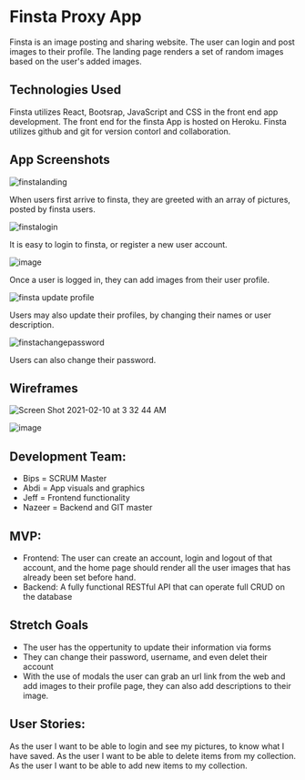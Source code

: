 # Finsta Proxy App

Finsta is an image posting and sharing website. The user can login and post images to their profile. 
The landing page renders a set of random images based on the user's added images.


## Technologies Used
Finsta utilizes React, Bootsrap, JavaScript and CSS in the front end app development. 
The front end for the finsta App is hosted on Heroku.
Finsta utilizes github and git for version contorl and collaboration.

## App Screenshots
>
![finstalanding](https://user-images.githubusercontent.com/55113750/107474197-8b566380-6b37-11eb-831a-2b29c184262c.png)

When users first arrive to finsta, they are greeted with an array
of pictures, posted by finsta users.

>
![finstalogin](https://user-images.githubusercontent.com/55113750/107474229-9b6e4300-6b37-11eb-81e3-d0e6d23a0bf9.png)

It is easy to login to finsta, or register a new user account.

>
![image](https://media.git.generalassemb.ly/user/32615/files/da10f700-6b51-11eb-9080-8a168a29c8b4)

Once a user is logged in, they can add images from their user profile. 

>
![finsta update profile](https://user-images.githubusercontent.com/55113750/107474278-b50f8a80-6b37-11eb-924e-caf1ce2188da.png)

Users may also update their profiles, by changing their names or user description. 

>
![finstachangepassword](https://user-images.githubusercontent.com/55113750/107474322-c193e300-6b37-11eb-8721-3316000aa7ac.png)

Users can also change their password. 


## Wireframes

![Screen Shot 2021-02-10 at 3 32 44 AM](https://media.git.generalassemb.ly/user/32615/files/c5802f00-6b50-11eb-8d95-8f02614c7029)

![image](https://media.git.generalassemb.ly/user/32615/files/1001ab80-6b51-11eb-9d76-0750bddb7fe5)


## Development Team:
>

- Bips = SCRUM Master
- Abdi = App visuals and graphics
- Jeff = Frontend functionality
- Nazeer = Backend and GIT master 


## MVP:
>
- Frontend: The user can create an account, login and logout of that account, and the home page should render all the user images that has already been set before hand.
- Backend: A fully functional RESTful API that can operate full CRUD on the database 


## Stretch Goals
- The user has the oppertunity to update their information via forms
- They can change their password, username, and even delet their account
- With the use of modals the user can grab an url link from the web and add images to their profile page, they can also add descriptions to their image.


## User Stories:
>
As the user I want to be able to login and see my pictures, to know what I have saved.
As the user I want to be able to delete items from my collection.
As the user I want to be able to add new items to my collection.






